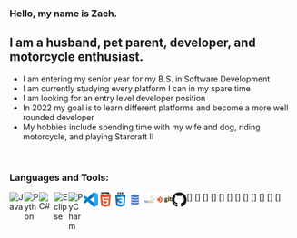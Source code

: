 ### Hello, my name is Zach.

## I am a husband, pet parent, developer, and motorcycle enthusiast.

- I am entering my senior year for my B.S. in Software Development
- I am currently studying every platform I can in my spare time
- I am looking for an entry level developer position
- In 2022 my goal is to learn different platforms and become a more well rounded developer
- My hobbies include spending time with my wife and dog, riding motorcycle, and playing Starcraft II

<br />

### Languages and Tools:

[<img align="left" alt="Java" width="26px" src="https://1000logos.net/wp-content/uploads/2020/09/Java-Logo.png" />]
[<img align="left" alt="Python" width="26px" src="https://upload.wikimedia.org/wikipedia/commons/thumb/c/c3/Python-logo-notext.svg/800px-Python-logo-notext.svg.png" />]
[<img align="left" alt="C#" width="26px" src="https://www.bairesdev.com/wp-content/uploads/2021/07/Csharp.svg" />]
[<img align="left" alt="Eclipse" width="26px" src="https://spring.io/images/logo-eclipse-02147c535e095dcbf9798552c191e58a.svg" />]
[<img align="left" alt="PyCharm" width="26px" src="https://image.pngaaa.com/752/4621752-middle.png" />]
[<img align="left" alt="Visual Studio Code" width="26px" src="https://raw.githubusercontent.com/github/explore/80688e429a7d4ef2fca1e82350fe8e3517d3494d/topics/visual-studio-code/visual-studio-code.png" />]
[<img align="left" alt="HTML5" width="26px" src="https://raw.githubusercontent.com/github/explore/80688e429a7d4ef2fca1e82350fe8e3517d3494d/topics/html/html.png" />]
[<img align="left" alt="CSS3" width="26px" src="https://raw.githubusercontent.com/github/explore/80688e429a7d4ef2fca1e82350fe8e3517d3494d/topics/css/css.png" />]
[<img align="left" alt="SQL" width="26px" src="https://raw.githubusercontent.com/github/explore/80688e429a7d4ef2fca1e82350fe8e3517d3494d/topics/sql/sql.png" />]
[<img align="left" alt="MySQL" width="26px" src="https://raw.githubusercontent.com/github/explore/80688e429a7d4ef2fca1e82350fe8e3517d3494d/topics/mysql/mysql.png" />]
[<img align="left" alt="Git" width="26px" src="https://raw.githubusercontent.com/github/explore/80688e429a7d4ef2fca1e82350fe8e3517d3494d/topics/git/git.png" />]
[<img align="left" alt="GitHub" width="26px" src="https://raw.githubusercontent.com/github/explore/78df643247d429f6cc873026c0622819ad797942/topics/github/github.png" />]


<br />
<br />



[linkedin]: https://www.linkedin.com/in/zachary-swogger-b5a143159/
